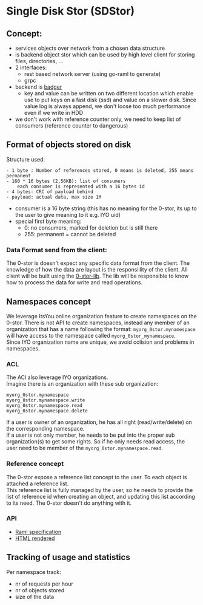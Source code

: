 # Single Disk Stor (SDStor)

## Concept:
- services objects over network from a chosen data structure
- is backend object stor which can be used by high level client for storing files, directories, ...
- 2 interfaces:
    - rest based network server (using go-raml to generate)
    - grpc
- backend is [badger](https://github.com/dgraph-io/badger)
    - key and value can be written on two different location which enable use to put keys on a fast disk (ssd) and value on a slower disk. Since value log is always append, we don't loose too much performance even if we write in HDD
- we don't work with reference counter only, we need to keep list of consumers (reference counter to dangerous)

## Format of objects stored on disk
Structure used:
```
- 1 byte : Number of references stored, 0 means is deleted, 255 means permanent
- 160 * 16 bytes (2,56KB): list of consumers
    each consumer is represented with a 16 bytes id
- 4 bytes: CRC of payload behind
- payload: actual data, max size 1M
```

- consumer is a 16 byte string (this has no meaning for the 0-stor, its up to the user to give meaning to it e.g. IYO uid)
- special first byte meaning:
	- 0: no consumers, marked for deletion but is still there
	- 255: permanent = cannot be deleted

### Data Format send from the client:
The 0-stor is doesn't expect any specific data format from the client.
The knowledge of how the data are layout is the responsiility of the client. All client will be built using the [0-stor-lib](https://github.com/zero-os/0-stor-lib). The lib will be responsible to know how to process the data for write and read operations.

## Namespaces concept
We leverage ItsYou.online organization feature to create namespaces on the 0-stor.
There is not API to create namespaces, instead any member of an organization that has a name following the format: `myorg_0stor.mynamespace` will have access to the namespace called `myorg_0stor_mynamespace`.  
Since IYO organization name are unique, we avoid colision and problems in namespaces.

### ACL
The ACl also leverage IYO organizations.  
Imagine there is an organization with these sub organization:
```
myorg_0stor.mynamespace
myorg_0stor.mynamespace.write
myorg_0stor.mynamespace.read
myorg_0stor.mynamespace.delete
```
If a user is owner of an organization, he has all right (read/write/delete) on the corresponding namespace.  
If a user is not only member, he needs to be put into the proper sub organization(s) to get some rights. So if he only needs read access, the user need to be member of the `myorg_0stor.mynamespace.read`.

### Reference concept
The 0-stor expose a reference list concept to the user. To each object is attached a reference list.  
This reference list is fully managed by the user, so he needs to provide the list of reference id when creating an object, and updating this list according to its need. The 0-stor doesn't do anything with it.

### API

- [Raml specification](raml/sdstor.raml)
- [HTML rendered](https://htmlpreviewer.github.io/?./raml/sdstor.html)

## Tracking of usage and statistics

Per namespace track:
- nr of requests per hour
- nr of objects stored
- size of the data
